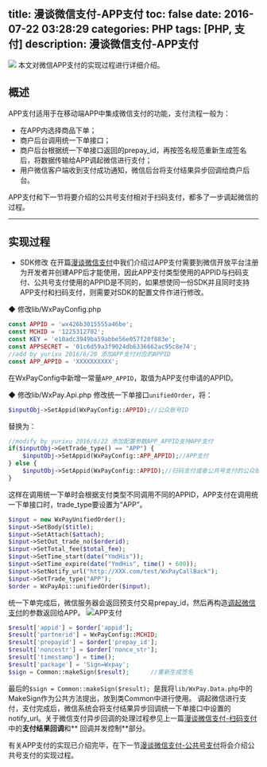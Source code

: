 title: 漫谈微信支付-APP支付
toc: false
date: 2016-07-22 03:28:29
categories: PHP
tags: [PHP, 支付] 
description: 漫谈微信支付-APP支付
---

![](http://7xrc03.com1.z0.glb.clouddn.com/%E5%BE%AE%E4%BF%A1%E6%94%AF%E4%BB%98.jpeg)
本文对微信APP支付的实现过程进行详细介绍。
<!--more-->

## 概述
APP支付适用于在移动端APP中集成微信支付的功能，支付流程一般为：
- 在APP内选择商品下单；
- 商户后台调用统一下单接口；
- 商户后台根据统一下单接口返回的prepay_id，再按签名规范重新生成签名后，将数据传输给APP调起微信进行支付；
- 用户微信客户端收到支付成功通知，微信后台将支付结果异步回调给商户后台。

APP支付和下一节将要介绍的公共号支付相对于扫码支付，都多了一步调起微信的过程。

---

## 实现过程
- SDK修改
在开篇[漫谈微信支付](http://yurixu.com/blog/2016/06/28/%E6%BC%AB%E8%B0%88%E5%BE%AE%E4%BF%A1%E6%94%AF%E4%BB%98/)中我们介绍过APP支付需要到微信开放平台注册为开发者并创建APP后才能使用，因此APP支付类型使用的APPID与扫码支付、公共号支付使用的APPID是不同的，如果想使同一份SDK并且同时支持APP支付和扫码支付，则需要对SDK的配置文件作进行修改。

◆ 修改lib/WxPayConfig.php
```php
const APPID = 'wx426b3015555a46be';
const MCHID = '1225312702';
const KEY = 'e10adc3949ba59abbe56e057f20f883e';
const APPSECRET = '01c6d59a3f9024db6336662ac95c8e74';
//add by yurixu 2016/6/20 添加APP支付对应的APPID
const APP_APPID = 'XXXXXXXXXX';
```
在WxPayConfig中新增一常量`APP_APPID`，取值为APP支付申请的APPID。

◆ 修改lib/WxPay.Api.php
修改统一下单接口`unifiedOrder`，将：
```php
$inputObj->SetAppid(WxPayConfig::APPID);//公众账号ID
```
替换为：
```php
//modify by yurixu 2016/6/22 添加配置参数APP_APPID支持APP支付
if($inputObj->GetTrade_type() == "APP") {
	$inputObj->SetAppid(WxPayConfig::APP_APPID);//APP支付
} else {
	$inputObj->SetAppid(WxPayConfig::APPID);//扫码支付或者公共号支付的公众账号ID
}
```
这样在调用统一下单时会根据支付类型不同调用不同的APPID，APP支付在调用统一下单接口时，trade_type要设置为“APP”。
```php
$input = new WxPayUnifiedOrder();
$input->SetBody($title);
$input->SetAttach($attach);
$input->SetOut_trade_no($orderid);
$input->SetTotal_fee($total_fee);
$input->SetTime_start(date("YmdHis"));
$input->SetTime_expire(date("YmdHis", time() + 600));
$input->SetNotify_url("http://XXX.com/test/WxPayCallBack");
$input->SetTrade_type("APP");
$order = WxPayApi::unifiedOrder($input);
```
统一下单完成后，微信服务器会返回预支付交易prepay_id，然后再构造[调起微信支付](https://pay.weixin.qq.com/wiki/doc/api/app/app.php?chapter=9_12&index=2)的参数返回给APP。
![APP支付](http://7xrc03.com1.z0.glb.clouddn.com/APP-%E6%8B%89%E8%B5%B7%E5%BE%AE%E4%BF%A1%E6%94%AF%E4%BB%98.png)
```php
$result['appid'] = $order['appid'];
$result['partnerid'] = WxPayConfig::MCHID;
$result['prepayid'] = $order['prepay_id'];
$result['noncestr'] = $order['nonce_str'];
$result['timestamp'] = time();
$result['package'] = 'Sign=Wxpay';
$sign = Common::makeSign($result);      //重新生成签名
```
最后的`$sign = Common::makeSign($result); `是我将`lib/WxPay.Data.php`中的MakeSign作为公共方法提出，放到类Common中进行使用。
调起微信进行支付，支付完成后，微信系统会将支付结果异步回调统一下单接口中设置的notify_url。关于微信支付异步回调的处理过程参见上一篇[漫谈微信支付-扫码支付](http://yurixu.com/blog/2016/07/15/%E6%BC%AB%E8%B0%88%E5%BE%AE%E4%BF%A1%E6%94%AF%E4%BB%98-%E6%89%AB%E7%A0%81%E6%94%AF%E4%BB%98/)中的**支付结果回调**和** 回调并发控制**部分。

有关APP支付的实现已介绍完毕，在下一节[漫谈微信支付-公共号支付]()将会介绍公共号支付的实现过程。